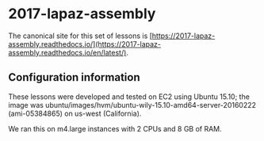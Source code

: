 # 2017-lapaz-assembly

The canonical site for this set of lessons is [https://2017-lapaz-assembly.readthedocs.io/](https://2017-lapaz-assembly.readthedocs.io/en/latest/).

## Configuration information

These lessons were developed and tested on EC2 using Ubuntu 15.10; the
image was ubuntu/images/hvm/ubuntu-wily-15.10-amd64-server-20160222
(ami-05384865) on us-west (California).

We ran this on m4.large instances with 2 CPUs and 8 GB of RAM.
